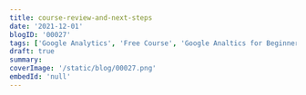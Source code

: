 ```yaml
---
title: course-review-and-next-steps
date: '2021-12-01'
blogID: '00027'
tags: ['Google Analytics', 'Free Course', 'Google Analtics for Beginners']
draft: true
summary:
coverImage: '/static/blog/00027.png'
embedId: 'null'
---
```

